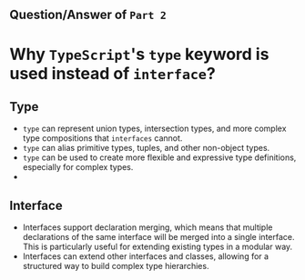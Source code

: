 ## Question/Answer of `Part 2`

# Why `TypeScript`'s `type` keyword is used instead of `interface`?

## Type
* `type` can represent union types, intersection types, and more complex type compositions that `interfaces` cannot.
* `type` can alias primitive types, tuples, and other non-object types.
* `type` can be used to create more flexible and expressive type definitions, especially for complex types.
* 
## Interface
* Interfaces support declaration merging, which means that multiple declarations of the same interface will be merged into a single interface. This is particularly useful for extending existing types in a modular way.
* Interfaces can extend other interfaces and classes, allowing for a structured way to build complex type hierarchies.